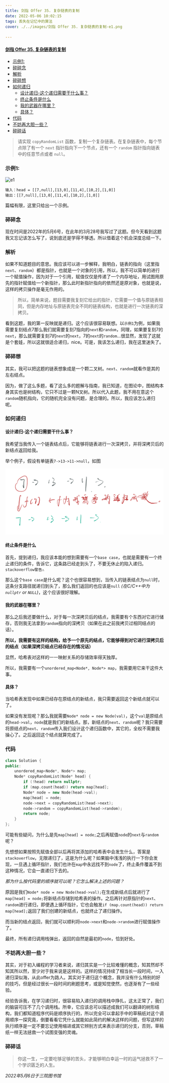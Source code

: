 ```yaml
---
title: 剑指 Offer 35. 复杂链表的复制
date: 2022-05-06 10:02:15
tags: 丢失在记忆中的算法
cover: ./../images/剑指 Offer 35. 复杂链表的复制-e1.png

---
```

#### [剑指 Offer 35. 复杂链表的复制](https://leetcode.cn/problems/fu-za-lian-biao-de-fu-zhi-lcof/)

- [示例1:](#示例1)
- [碎碎念](#碎碎念)
- [解析](#解析)
- [碎碎想](#碎碎想)
- [如何递归](#如何递归)
  - [设计递归-这个递归需要干什么事？](#设计递归-这个递归需要干什么事)
  - [终止条件是什么](#终止条件是什么)
  - [我的武器在哪里？](#我的武器在哪里)
  - [具体？](#具体)
- [代码](#代码)
- [不妨再大胆一些？](#不妨再大胆一些)
- [碎碎话](#碎碎话)

> 请实现 `copyRandomList` 函数，复制一个复杂链表。在复杂链表中，每个节点除了有一个 `next` 指针指向下一个节点，还有一个 `random` 指针指向链表中的任意节点或者 `null`。

### 示例1:

![e1](https://assets.leetcode-cn.com/aliyun-lc-upload/uploads/2020/01/09/e1.png)

```
输入：head = [[7,null],[13,0],[11,4],[10,2],[1,0]]
输出：[[7,null],[13,0],[11,4],[10,2],[1,0]]
```

篇幅有限，这里只给出一个示例。

### 碎碎念

现在时间是2022年的5月6号，在此年的3月28号我写过了这题。但今天看到这题我又忘记该怎么写了，说到底还是学得不够透。所以借着这个机会深度总结一下。

### 解析

如果不知道题目的意思。我应该可以进一步解释，我明白，链表的指向（这里指`next`、`random`）都是指针，也就是一个对象的引用，所以，我不可以简单的进行一个赋值操作，因为对于一个引用，赋值仅仅是传递了一个内存地址，用试图用原先的指针赋值给一个新指针，那么此时新指针指向的依然还是原对象，也就是说，这样的拷贝操作是毫无作用的。

> 所以，简单来说，题目需要我复刻它给出的指针，它需要一个值与原链表相同，但是内存地址与原链表完全不同的链表结构，也就是进行一次链表的深拷贝。

看到这题，我的第一反映就是递归。这个应该很容易联想。以`示例1`为例，如果我需要复刻结点7那么我们就需要复刻7指向的`next`和`random`，同理，如果要复刻7的`next`，那么就需要复刻7的`next`的`next`，7的`next`的`random`...很显然，发现了这就是个套娃，所以这就很适合递归，nice。可是，我该怎么递归，我在这里迷失了。

### 碎碎想

其实，我可以把这题的链表想象成是一个颗二叉树。`next`、`random`就看作是其的左右结点。

因为，做了这么多题，看了这么多的题解与指南，我已知道，在图论中，图结构本身其实也是树结构，它只不过是一颗N叉树。所以代入此题，我不用在意这个`random`随机指向，它的随机完全没有问题，是合理的。所以，我应该怎么递归呢。

### 如何递归

#### 设计递归-这个递归需要干什么事？

我希望当我传入一个链表结点后，它能够将链表进行一次深拷贝，并将深拷贝后的新结点返回给我。

举个例子，假设有单链表`7->13->11->null`，如图

![DFC2850DF3C5D15432E9CF490884CAE9](./../images/剑指%20Offer%2035.%20复杂链表的复制-1.png)

#### 终止条件是什么

首先，提到递归，我应该本能的想到需要有一个`base case`，也就是需要有一个终止递归的条件，告诉它，这条路已经走到头了，不要无休止的陷入递归。`stackoverflow警告⚠️`

那么这个`base case`是什么呢？这个也很容易想到，当传入的链表结点为`null`时，这条分支路径就递归到头了，那么我们返回的也应该是`null` *(在C/C++中为`nullptr` or `NULL`)*，这个应该很好理解。

#### 我的武器在哪里？

那么之后我还要做什么，对于每一次深拷贝后的结点，我需要有个东西对它进行储存，否则我无法拿到`random`指向的深拷贝（如果在此之前我拷贝过相同结点的话）。

**所以，我需要有这样的结构，给予一个原先的结点，它能够得到对它进行深拷贝后的结点（如果深拷贝结点已经存在的情况话）**

显然，哈希表对这样的一一映射关系的存储效率得天独厚。

所以，我需要有一个`unordered_map<Node*, Node*> map`，我需要用它来干这件大事。

#### 具体？

当哈希表发现中如果已经存在原结点的新结点，我只需要返回这个新结点就可以了。

如果没有发现呢？那么我就需要`Node* node = new Node(val)`，这个`val`是原结点的`head->val`，`node`就是我们的新结点。那，新结点的`next`、`random`呢？我只需要将原结点的`next`、`random`传入我们设计这个递归函数中，其它的，全权不需要我操心了。之后返回这个结点就算完成了。

### 代码

```C++
class Solution {
public:
    unordered_map<Node*, Node*> map;
    Node* copyRandomList(Node* head) {
        if (!head) return nullptr;
        if (map.count(head)) return map[head];
        Node* node = new Node(head->val);
        map[head] = node;
        node->next = copyRandomList(head->next);
        node->random = copyRandomList(head->random);
        return node;
    }
};
```

可能有些疑问，为什么是先`map[head] = node;`之后再赋值`node`的`next`与`random`呢？

先想想如果按照先赋值全部以后再将其添加的哈希表中会发生什么，答案是`stackoverflow`，无限递归了，这是为什么呢？如果脑中浅浅的执行一下你会发现，一旦遇上循环指针，我们也许在`map`中永远找不到`node`了，终止条件覆盖不到这种情况，它会一直递归下去的。

*那为什么按代码里的顺序就可以呢？它怎么解决上述的问题？*

原因是我们`Node* node = new Node(head->val);`在生成新结点后就进行了`map[head] = node;`将新结点存储到哈希表的操作。之后再针对原指针的`next`、`random`进行递归，即便遇上循环指针，它也会触发`if (map.count(head)) return map[head];`返回了我们创建的新结点，也就终止了递归操作。

而当新的结点返回，我们就可以顺利将`node->next`和`node->random`进行赋值操作了。

最终，所有递归调用栈弹出，返回的自然是最初的`node`，恰到好处。

### 不妨再大胆一些？

其实，对于初入编程的学习者来说，递归其实是一个比较难懂的概念，知其然却不知其所以然，至少对于我来说是这样的。这样的情况持续了相当长一段时间，一入递归深似海，从此offer为路人。其实对于递归这个概念，我并没有什么特别的好的技巧，但是经过很长一段时间的刷题思考，或是知觉使然，也逐渐有了一些经验。

经验告诉我，在学习递归时，很容易陷入递归的调用栈中挣扎，这太正常了，我们的脑袋可压不了几个调用栈。所幸，它应该总可以描述成我们可以翻译的树形结构，我们都知道程序代码是顺序执行的，所以完全可以拿起手中的草稿纸对这个调用顺序一探究竟，倒要看看它凭什么就能如此简约的解决这样的问题，但写这样的执行顺序是一定不要忘记使用缩进或其它辨别方式来表示递归的分支，否则，草稿纸一样无法拯救一个试图变强的灵魂。

### 碎碎话

> 你这一生，一定要吃够足够的苦头，才能够明白幸运一时的运气拯救不了一个学识匮乏的人生。

*2022年5月6日于三院图书馆*